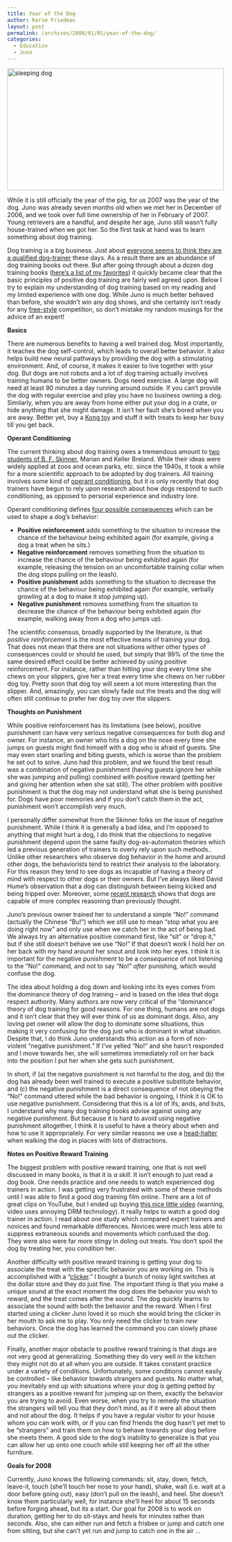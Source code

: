 ```yaml
---
title: Year of the Dog
author: Kerim Friedman
layout: post
permalink: /archives/2008/01/01/year-of-the-dog/
categories:
  - Education
  - Juno
---
```

<a href="http://www.flickr.com/photos/75363368@N00/2153560882" onclick="_gaq.push(['_trackEvent', 'outbound-article', 'http://www.flickr.com/photos/75363368@N00/2153560882', '']);"  title="View 'sleeping dog' on Flickr.com"><img src="http://farm3.static.flickr.com/2371/2153560882_e6c595352f.jpg" alt="sleeping dog" border="0" width="500" height="281" /></a>

While it is still officially the year of the pig, for us 2007 was the year of the dog. Juno was already seven months old when we met her in December of 2006, and we took over full time ownership of her in February of 2007. Young retrievers are a handful, and despite her age, Juno still wasn&#8217;t fully house-trained when we got her. So the first task at hand was to learn something about dog training.

Dog training is a big business. Just about <a href="http://www.nytimes.com/2007/12/27/fashion/27DOGS.html" onclick="_gaq.push(['_trackEvent', 'outbound-article', 'http://www.nytimes.com/2007/12/27/fashion/27DOGS.html', 'everyone seems to think they are a qualified dog-trainer']);" >everyone seems to think they are a qualified dog-trainer</a> these days. As a result there are an abundance of dog training books out there. But after going through about a dozen dog training books (<a href="http://www.amazon.com/Dog-Training/lm/R1COUX5RRMBWHE/ref=cm_lm_pdp_title_full" onclick="_gaq.push(['_trackEvent', 'outbound-article', 'http://www.amazon.com/Dog-Training/lm/R1COUX5RRMBWHE/ref=cm_lm_pdp_title_full', 'here&#8217;s a list of my favorites']);" >here&#8217;s a list of my favorites</a>) it quickly became clear that the basic principles of positive dog training are fairly well agreed upon. Below I try to explain my understanding of dog training based on my reading and my limited experience with one dog. While Juno is much better behaved than before, she wouldn&#8217;t win any dog shows, and she certainly isn&#8217;t ready for any <a href="http://www.dogdanceflix.net/" onclick="_gaq.push(['_trackEvent', 'outbound-article', 'http://www.dogdanceflix.net/', 'free-style']);" >free-style</a> competition, so don&#8217;t mistake my random musings for the advice of an expert!

**Basics**

There are numerous benefits to having a well trained dog. Most importantly, it teaches the dog self-control, which leads to overall better behavior. It also helps build new neural pathways by providing the dog with a stimulating environment. And, of course, it makes it easier to live together with your dog. But dogs are not robots and a lot of dog training actually involves training humans to be better owners. Dogs need exercise. A large dog will need at least 90 minutes a day running around outside. If you can&#8217;t provide the dog with regular exercise and play you have no business owning a dog. Similarly, when you are away from home either put your dog in a crate, or hide anything that she might damage. It isn&#8217;t her fault she&#8217;s bored when you are away. Better yet, buy a <a href="http://www.kongcompany.com/" onclick="_gaq.push(['_trackEvent', 'outbound-article', 'http://www.kongcompany.com/', 'Kong toy']);" >Kong toy</a> and stuff it with treats to keep her busy till you get back.

<!--more-->

**Operant Conditioning**

The current thinking about dog training owes a tremendous amount to <a href="http://en.wikipedia.org/wiki/Clicker_training#Co-founders" onclick="_gaq.push(['_trackEvent', 'outbound-article', 'http://en.wikipedia.org/wiki/Clicker_training#Co-founders', 'two students of B. F. Skinner']);" >two students of B. F. Skinner</a>, Marian and Keller Breland. While their ideas were widely applied at zoos and ocean parks, etc. since the 1940s, it took a while for a more scientific approach to be adopted by dog trainers. All training involves some kind of <a href="http://en.wikipedia.org/wiki/Operant_conditioning" onclick="_gaq.push(['_trackEvent', 'outbound-article', 'http://en.wikipedia.org/wiki/Operant_conditioning', 'operant conditioning']);" >operant conditioning</a>, but it is only recently that dog trainers have begun to rely upon research about how dogs respond to such conditioning, as opposed to personal experience and industry lore. 

Operant conditioning defines <a href="http://en.wikipedia.org/wiki/Dog_training#Reward_and_punishment" onclick="_gaq.push(['_trackEvent', 'outbound-article', 'http://en.wikipedia.org/wiki/Dog_training#Reward_and_punishment', 'four possible consequences']);" >four possible consequences</a> which can be used to shape a dog&#8217;s behavior:

  * **Positive reinforcement** adds something to the situation to increase the chance of the behaviour being exhibited again (for example, giving a dog a treat when he sits.)
  * **Negative reinforcement** removes something from the situation to increase the chance of the behaviour being exhibited again (for example, releasing the tension on an uncomfortable training collar when the dog stops pulling on the leash).
  * **Positive punishment** adds something to the situation to decrease the chance of the behaviour being exhibited again (for example, verbally growling at a dog to make it stop jumping up).
  * **Negative punishment** removes something from the situation to decrease the chance of the behaviour being exhibited again (for example, walking away from a dog who jumps up).

The scientific consensus, broadly supported by the literature, is that *positive reinforcement* is the most effective means of training your dog. That does not mean that there are not situations wither other types of consequences could or should be used, but simply that 99% of the time the same desired effect could be better achieved by using positive reinforcement. For instance, rather than hitting your dog every time she chews on your slippers, give her a treat every time she chews on her rubber dog toy. Pretty soon that dog toy will seem a lot more interesting than the slipper. And, amazingly, you can slowly fade out the treats and the dog will often still continue to prefer her dog toy over the slippers. 

**Thoughts on Punishment**

While positive reinforcement has its limitations (see below), positive punishment can have very serious negative consequences for both dog and owner. For instance, an owner who hits a dog on the nose every time she jumps on guests might find himself with a dog who is afraid of guests. She may even start snarling and biting guests, which is worse than the problem he set out to solve. Juno had this problem, and we found the best result was a combination of negative punishment (having guests ignore her while she was jumping and pulling) combined with positive reward (petting her and giving her attention when she sat still). The other problem with positive punishment is that the dog may not understand what she is being punished for. Dogs have poor memories and if you don&#8217;t catch them in the act, punishment won&#8217;t accomplish very much. 

I personally differ somewhat from the Skinner folks on the issue of negative punishment. While I think it is generally a bad idea, and I&#8217;m opposed to anything that might hurt a dog, I do think that the objections to negative punishment depend upon the same faulty dog-as-automaton theories which led a previous generation of trainers to overly rely upon such methods.. Unlike other researchers who observe dog behavior in the home and around other dogs, the behaviorists tend to restrict their analysis to the laboratory. For this reason they tend to see dogs as incapable of having a theory of mind with respect to other dogs or their owners. But I&#8217;ve always liked David Hume&#8217;s observation that a dog can distinguish between being kicked and being tripped over. Moreover, some <a href="http://www.washingtonpost.com/wp-dyn/content/article/2007/06/03/AR2007060300960.html?nav=rss_nation" onclick="_gaq.push(['_trackEvent', 'outbound-article', 'http://www.washingtonpost.com/wp-dyn/content/article/2007/06/03/AR2007060300960.html?nav=rss_nation', 'recent research']);" >recent research</a> shows that dogs are capable of more complex reasoning than previously thought. 

Juno&#8217;s previous owner trained her to understand a simple &#8220;No!&#8221; command (actually the Chinese &#8220;Bu!&#8221;) which we still use to mean &#8220;stop what you are doing right now&#8221; and only use when we catch her in the act of being bad. We always try an alternative positive command first, like &#8220;sit&#8221; or &#8220;drop it,&#8221; but if she still doesn&#8217;t behave we use &#8220;No!&#8221; If that doesn&#8217;t work I hold her on her back with my hand around her snout and look into her eyes. I think it is important for the negative punishment to be a *consequence* of not listening to the &#8220;No!&#8221; command, and not to say &#8220;No!&#8221; *after* punishing, which would confuse the dog. 

The idea about holding a dog down and looking into its eyes comes from the dominance theory of dog training &#8211; and is based on the idea that dogs respect authority. Many authors are now very critical of the &#8220;dominance&#8221; theory of dog training for good reasons. For one thing, humans are not dogs and it isn&#8217;t clear that they will ever think of us as dominant dogs. Also, any loving pet owner will allow the dog to dominate some situations, thus making it very confusing for the dog just who is dominant in what situation. Despite that, I do think Juno understands this action as a form of non-violent &#8220;negative punishment.&#8221; If I&#8217;ve yelled &#8220;No!&#8221; and she hasn&#8217;t responded and I move towards her, she will sometimes immediately roll on her back into the position I put her when she gets such punishment. 

In short, if (a) the negative punishment is not harmful to the dog, and (b) the dog has already been well trained to execute a positive substitute behavior, and (c) the negative punishment is a direct consequence of not obeying the &#8220;No!&#8221; command uttered while the bad behavior is ongoing, I think it is OK to use negative punishment. Considering that this is a lot of ifs, ands, and buts, I understand why many dog training books advise against using any negative punishment. But because it is hard to avoid using negative punishment altogether, I think it is useful to have a theory about when and how to use it appropriately. For very similar reasons we use a <a href="http://www.hsus.org/pets/pet_care/our_pets_for_life_program/dog_behavior_tip_sheets/how_to_use_a_head_halter.html" onclick="_gaq.push(['_trackEvent', 'outbound-article', 'http://www.hsus.org/pets/pet_care/our_pets_for_life_program/dog_behavior_tip_sheets/how_to_use_a_head_halter.html', 'head-halter']);" >head-halter</a> when walking the dog in places with lots of distractions.

**Notes on Positive Reward Training**

The biggest problem with positive reward training, one that is not well discussed in many books, is that it is *a skill*. It isn&#8217;t enough to just read a dog book. One needs practice and one needs to watch experienced dog trainers in action. I was getting very frustrated with some of these methods until I was able to find a good dog training film online. There are a lot of great clips on YouTube, but I ended up buying <a href="http://www.clickertraining.tv/product.html?item=KPDLVD110R" onclick="_gaq.push(['_trackEvent', 'outbound-article', 'http://www.clickertraining.tv/product.html?item=KPDLVD110R', 'this nice little video']);" >this nice little video</a> (warning, video uses annoying DRM technology). It really helps to watch a good dog trainer in action. I read about one study which compared expert trainers and novices and found remarkable differences. Novices were much less able to suppress extraneous sounds and movements which confused the dog. They were also were far more stingy in doling out treats. You don&#8217;t spoil the dog by treating her, you *condition* her.

Another difficulty with positive reward training is getting your dog to associate the treat with the specific behavior you are working on. This is accomplished with a &#8220;<a href="http://en.wikipedia.org/wiki/Clicker_training" onclick="_gaq.push(['_trackEvent', 'outbound-article', 'http://en.wikipedia.org/wiki/Clicker_training', 'clicker']);" >clicker</a>.&#8221; I bought a bunch of noisy light switches at the dollar store and they do just fine. The important thing is that you make a unique sound at the exact moment the dog does the behavior you wish to reward, and the treat comes after the sound. The dog quickly learns to associate the sound with both the behavior and the reward. When I first started using a clicker Juno loved it so much she would bring the clicker in her mouth to ask me to play. You only need the clicker to train *new* behaviors. Once the dog has learned the command you can slowly phase out the clicker. 

Finally, another major obstacle to positive reward training is that dogs are not very good at generalizing. Something they do very well in the kitchen they might not do at all when you are outside. It takes constant practice under a variety of conditions. Unfortunately, some conditions cannot easily be controlled &#8211; like behavior towards strangers and guests. No matter what, you inevitably end up with situations where your dog is getting petted by strangers as a positive reward for jumping up on them, exactly the behavior you are trying to avoid. Even worse, when you try to remedy the situation the strangers will tell you that they don&#8217;t mind, as if it were all about them and not about the dog. It helps if you have a regular visitor to your house whom you can work with, or if you can find friends the dog hasn&#8217;t yet met to be &#8220;strangers&#8221; and train them on how to behave towards your dog before she meets them. A good side to the dog&#8217;s inability to generalize is that you can allow her up onto one couch while still keeping her off all the other furniture.

**Goals for 2008**

Currently, Juno knows the following commands: sit, stay, down, fetch, leave-it, touch (she&#8217;ll touch her nose to your hand), shake, wait (i.e. wait at a door before going out), easy (don&#8217;t pull on the leash), and heel. She doesn&#8217;t know them particularly well, for instance she&#8217;ll heel for about 15 seconds before forging ahead, but its a start. Our goal for 2008 is to work on duration, getting her to do sit-stays and heels for minutes rather than seconds. Also, she can either run and fetch a frisbee or jump and catch one from sitting, but she can&#8217;t yet run and jump to catch one in the air &#8230;

